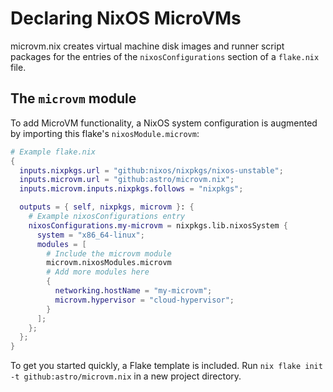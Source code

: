 # Declaring NixOS MicroVMs

microvm.nix creates virtual machine disk images and runner script
packages for the entries of the `nixosConfigurations` section of a
`flake.nix` file.

## The `microvm` module

To add MicroVM functionality, a NixOS system configuration is
augmented by importing this flake's `nixosModule.microvm`:

```nix
# Example flake.nix
{
  inputs.nixpkgs.url = "github:nixos/nixpkgs/nixos-unstable";
  inputs.microvm.url = "github:astro/microvm.nix";
  inputs.microvm.inputs.nixpkgs.follows = "nixpkgs";

  outputs = { self, nixpkgs, microvm }: {
    # Example nixosConfigurations entry
    nixosConfigurations.my-microvm = nixpkgs.lib.nixosSystem {
      system = "x86_64-linux";
      modules = [
        # Include the microvm module
        microvm.nixosModules.microvm
        # Add more modules here
        {
          networking.hostName = "my-microvm";
          microvm.hypervisor = "cloud-hypervisor";
        }
      ];
    };
  };
}
```

To get you started quickly, a Flake template is included. Run `nix
flake init -t github:astro/microvm.nix` in a new project directory.
